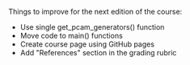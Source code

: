 Things to improve for the next edition of the course:

* Use single get_pcam_generators() function
* Move code to main() functions
* Create course page using GitHub pages
* Add "References" section in the grading rubric
